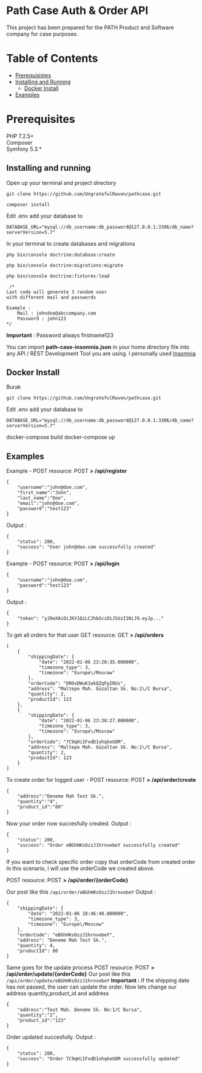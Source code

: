 ﻿# Path Case Auth & Order API

This project has been prepared for the PATH Product and Software company for case purposes.

# Table of Contents

 - [ Prerequisistes](#prerequisites)
  - [Installing and Running](#installing-and-running)
   	 - [Docker Install](#docker-install)
   - [Examples](#examples)

# Prerequisites
PHP 7.2.5+ <br>
Composer <br>
Symfony 5.3.*

## Installing and running

Open up your terminal and project directory

    git clone https://github.com/UngratefulRaven/pathcase.git
    
    composer install

   
 


Edit .env add your database to 

    DATABASE_URL="mysql://db_username:db_password@127.0.0.1:3306/db_name?serverVersion=5.7"

In your terminal to create databases and migrations

    php bin/console doctrine:database:create

	php bin/console doctrine:migrations:migrate
    
    php bin/console doctrine:fixtures:load
    
     /*
    Last code will generete 3 random user 
    with different mail and passwords

    Example : 
        Mail : johndoe@abccompany.com
        Password : john123 
    */

**Important** : Password always firstname123



You can import **path-case-insomnia.json** in your home directory file into any API / REST Development Tool you are using.
I personally used [Insomnia](https://insomnia.rest/download)
## Docker Install
Burak

    git clone https://github.com/UngratefulRaven/pathcase.git
   
    

Edit .env add your database to 

    DATABASE_URL="mysql://db_username:db_password@127.0.0.1:3306/db_name?serverVersion=5.7"

docker-compose build
docker-compose up

## Examples

Example - POST resource: POST **> /api/register**

    {
    	"username":"john@doe.com",
    	"first_name":"John",
    	"last_name":"Doe",
    	"email":"john@doe.com",
    	"password":"test123"
    }
Output :

    {
		"status": 200,
		"success": "User john@doe.com successfully created"
	}


Example - POST resource: POST **> /api/login**

    {
    	"username":"john@doe.com",
    	"password":"test123"
    }
Output : 

    {
	    "token": "yJ0eXAiOiJKV1QiLCJhbGciOiJSUzI1NiJ9.eyJp..."
    }
To get all orders for that user
 GET resource: GET **> /api/orders**

    [
    	{
    		"shippingDate": {
    			"date": "2022-01-06 23:20:35.000000",
    			"timezone_type": 3,
    			"timezone": "Europe\/Moscow"
    		},
    		"orderCode": "DROvDWuK3akQZqFpIRUs",
    		"address": "Maltepe Mah. Güzaltan Sk. No:1\/C Bursa",
    		"quantity": 2,
    		"productId": 123
    	},
    	{
    		"shippingDate": {
    			"date": "2022-01-06 23:38:27.000000",
    			"timezone_type": 3,
    			"timezone": "Europe\/Moscow"
    		},
    		"orderCode": "7C9qHiIFxdD1xhqkeUOM",
    		"address": "Maltepe Mah. Güzaltan Sk. No:1\/C Bursa",
    		"quantity": 2,
    		"productId": 123
    	}
    ]

To create order for logged user - POST resource: POST **> /api/order/create**

    {
		"address":"Deneme Mah Test Sk.",
		"quantity":"4",
		"product_id":"80"
	}
Now your order now succesfully created.
Output :

    {
    	"status": 200,
    	"success": "Order eBGhHKsOzzJ1hrnvebeY successfully created"
    }
If you want to check specific order copy that orderCode from created order
In this scenario, I will use the orderCode we created above.

 POST resource: POST **> /api/order/{orderCode}**

Our post like this `/api/order/eBGhHKsOzzJ1hrnvebeY`
Output :

    {
    	"shippingDate": {
    		"date": "2022-01-06 18:46:40.000000",
    		"timezone_type": 3,
    		"timezone": "Europe\/Moscow"
    	},
    	"orderCode": "eBGhHKsOzzJ1hrnvebeY",
    	"address": "Deneme Mah Test Sk.",
    	"quantity": 4,
    	"productId": 80
    }

  Same goes for the update process
   POST resource: POST **> /api/order/update/{orderCode}**
  Our post like this `/api/order/update/eBGhHKsOzzJ1hrnvebeY`
  **Important :** If the shipping date has not passed, the user can update the order.
Now lets change our address quantity,product_id and address

    {
    	"address":"Test Mah. Deneme Sk. No:1/C Bursa",
    	"quantity":"2",
    	"product_id":"123"
    }

Order updated succesfully. Output :

    {
    	"status": 200,
    	"success": "Order 7C9qHiIFxdD1xhqkeUOM successfully updated"
    }
